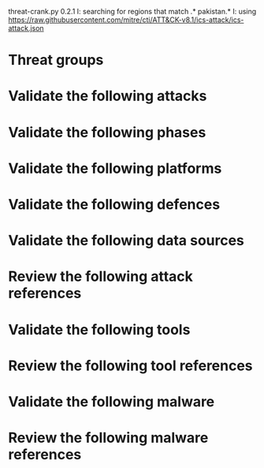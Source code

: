 threat-crank.py 0.2.1
I: searching for regions that match .* pakistan.*
I: using https://raw.githubusercontent.com/mitre/cti/ATT&CK-v8.1/ics-attack/ics-attack.json
# Threat groups


# Validate the following attacks


# Validate the following phases


# Validate the following platforms


# Validate the following defences


# Validate the following data sources


# Review the following attack references


# Validate the following tools


# Review the following tool references


# Validate the following malware


# Review the following malware references


